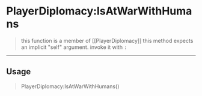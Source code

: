 # PlayerDiplomacy:IsAtWarWithHumans
> this function is a member of [[PlayerDiplomacy]]
> this method expects an implicit "self" argument. invoke it with `:`
-----
## Usage
> PlayerDiplomacy:IsAtWarWithHumans()
